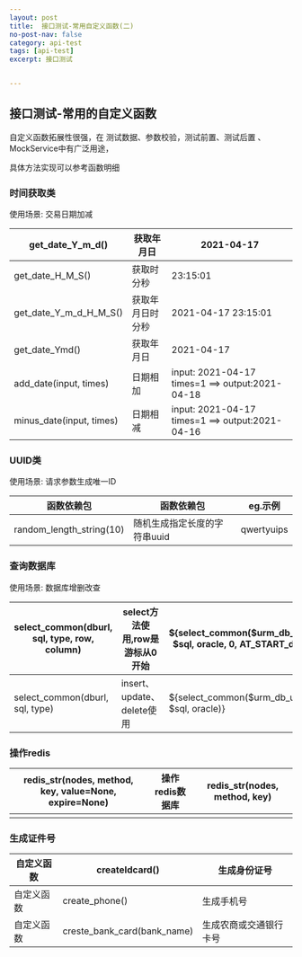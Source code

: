 ```yaml
---
layout: post
title:  接口测试-常用自定义函数(二)
no-post-nav: false
category: api-test
tags: [api-test]
excerpt: 接口测试


---
```




## 接口测试-常用的自定义函数

自定义函数拓展性很强，在 测试数据、参数校验，测试前置、测试后置 、MockService中有广泛用途，

具体方法实现可以参考函数明细

### 时间获取类

使用场景: 交易日期加减

| get_date_Y_m_d()         | 获取年月日       | 2021-04-17                                       |
| ------------------------ | ---------------- | ------------------------------------------------ |
| get_date_H_M_S()         | 获取时分秒       | 23:15:01                                         |
| get_date_Y_m_d_H_M_S()   | 获取年月日时分秒 | 2021-04-17 23:15:01                              |
| get_date_Ymd()           | 获取年月日       | 2021-04-17                                       |
| add_date(input, times)   | 日期相加         | input: 2021-04-17 times=1  ==> output:2021-04-18 |
| minus_date(input, times) | 日期相减         | input: 2021-04-17 times=1  ==> output:2021-04-16 |

### UUID类

使用场景: 请求参数生成唯一ID

| 函数依赖包               | 函数依赖包                   | eg.示例    |
| ------------------------ | ---------------------------- | ---------- |
| random_length_string(10) | 随机生成指定长度的字符串uuid | qwertyuips |

### 查询数据库

使用场景: 数据库增删改查

| select_common(dburl, sql, type, row, column) | select方法使用,row是游标从0开始 | ${select_common($urm_db_url, $sql, oracle, 0, AT_START_dt)} |
| -------------------------------------------- | ------------------------------- | ----------------------------------------------------------- |
| select_common(dburl, sql, type)              | insert、update、delete使用      | ${select_common($urm_db_url, $sql, oracle)}                 |

### 操作redis

| redis_str(nodes, method, key, value=None, expire=None) | 操作redis数据库 | redis_str(nodes, method, key) |
| ------------------------------------------------------ | --------------- | ----------------------------- |
|                                                        |                 |                               |

### 生成证件号

| 自定义函数 | createIdcard()              | 生成身份证号           |
| ---------- | --------------------------- | ---------------------- |
| 自定义函数 | create_phone()              | 生成手机号             |
| 自定义函数 | creste_bank_card(bank_name) | 生成农商或交通银行卡号 |